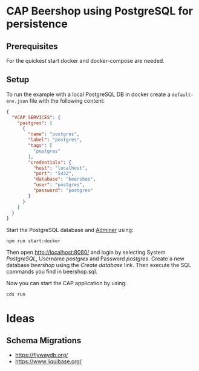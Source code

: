 # CAP Beershop using PostgreSQL for persistence

## Prerequisites

For the quickest start docker and docker-compose are needed.

## Setup

To run the example with a local PostgreSQL DB in docker create a `default-env.json` file with the following content:

```JSON
{
  "VCAP_SERVICES": {
    "postgres": [
      {
        "name": "postgres",
        "label": "postgres",
        "tags": [
          "postgres"
        ],
        "credentials": {
          "host": "localhost",
          "port": "5432",
          "database": "beershop",
          "user": "postgres",
          "password": "postgres"
        }
      }
    ]
  }
}
```

Start the PostgreSQL database and [Adminer](https://www.adminer.org/) using:

`npm run start:docker`

Then open [http://localhost:8080/](http://localhost:8080/) and login by selecting System *PostgreSQL*, Username *postgres* and Password *postgres*. Create a new database *beershop* using the *Create database* link. Then execute the SQL commands you find in beershop.sql.

Now you can start the CAP application by using:

`cds run`

# Ideas

## Schema Migrations

- https://flywaydb.org/
- https://www.liquibase.org/